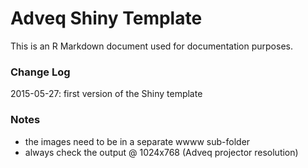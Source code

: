 # Adveq Shiny Template

This is an R Markdown document used for documentation purposes.

### Change Log

2015-05-27: first version of the Shiny template

### Notes
- the images need to be in a separate wwww sub-folder
- always check the output @ 1024x768 (Adveq projector resolution)
